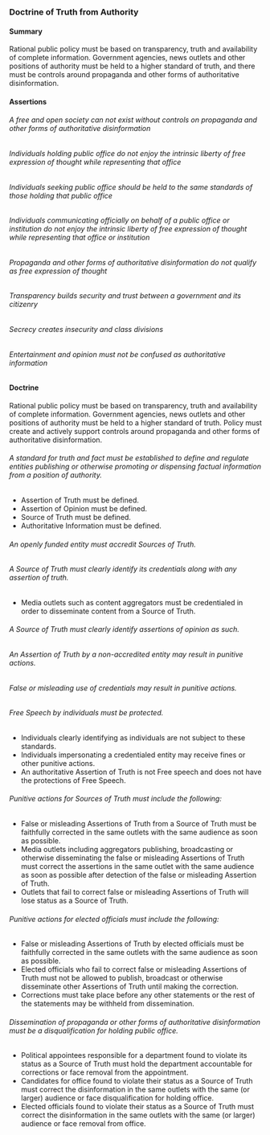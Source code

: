 ### Doctrine of Truth from Authority

#### Summary
Rational public policy must be based on transparency, truth and availability of complete information. Government agencies, news outlets and other positions of authority must be held to a higher standard of truth, and there must be controls around propaganda and other forms of authoritative disinformation.

#### Assertions
###### A free and open society can not exist without controls on propaganda and other forms of authoritative disinformation
###### Individuals holding public office do not enjoy the intrinsic liberty of free expression of thought while representing that office
###### Individuals seeking public office should be held to the same standards of those holding that public office
###### Individuals communicating officially on behalf of a public office or institution do not enjoy the intrinsic liberty of free expression of thought while representing that office or institution
###### Propaganda and other forms of authoritative disinformation do not qualify as free expression of thought
###### Transparency builds security and trust between a government and its citizenry
###### Secrecy creates insecurity and class divisions
###### Entertainment and opinion must not be confused as authoritative information

#### Doctrine
Rational public policy must be based on transparency, truth and availability of complete information. Government agencies, news outlets and other positions of authority must be held to a higher standard of truth.  Policy must create and actively support controls around propaganda and other forms of authoritative disinformation.

###### A standard for truth and fact must be established to define and regulate entities publishing or otherwise promoting or dispensing factual information from a position of authority.
-  Assertion of Truth must be defined.
-  Assertion of Opinion must be defined.
-  Source of Truth must be defined.
-  Authoritative Information must be defined.

###### An openly funded entity must accredit Sources of Truth.
###### A Source of Truth must clearly identify its credentials along with any assertion of truth.
-  Media outlets such as content aggregators must be credentialed in order to disseminate content from a Source of Truth.

###### A Source of Truth must clearly identify assertions of opinion as such.
###### An Assertion of Truth by a non-accredited entity may result in punitive actions.
###### False or misleading use of credentials may result in punitive actions.
###### Free Speech by individuals must be protected.
-  Individuals clearly identifying as individuals are not subject to these standards.
-  Individuals impersonating a credentialed entity may receive fines or other punitive actions.
-  An authoritative Assertion of Truth is not Free speech and does not have the protections of Free Speech.

###### Punitive actions for Sources of Truth must include the following:
-  False or misleading Assertions of Truth from a Source of Truth must be faithfully corrected in the same outlets with the same audience as soon as possible.
-  Media outlets including aggregators publishing, broadcasting or otherwise disseminating the false or misleading Assertions of Truth must correct the assertions in the same outlet with the same audience as soon as possible after detection of the false or misleading Assertion of Truth.
-  Outlets that fail to correct false or misleading Assertions of Truth will lose status as a Source of Truth.

###### Punitive actions for elected officials must include the following:
-  False or misleading Assertions of Truth by elected officials must be faithfully corrected in the same outlets with the same audience as soon as possible.
-  Elected officials who fail to correct false or misleading Assertions of Truth must not be allowed to publish, broadcast or otherwise disseminate other Assertions of Truth until making the correction.
-  Corrections must take place before any other statements or the rest of the statements may be withheld from dissemination.

###### Dissemination of propaganda or other forms of authoritative disinformation must be a disqualification for holding public office.
-  Political appointees responsible for a department found to violate its status as a Source of Truth must hold the department accountable for corrections or face removal from the appointment.
-  Candidates for office found to violate their status as a Source of Truth must correct the disinformation in the same outlets with the same (or larger) audience or face disqualification for holding office.
-  Elected officials found to violate their status as a Source of Truth must correct the disinformation in the same outlets with the same (or larger) audience or face removal from office.

